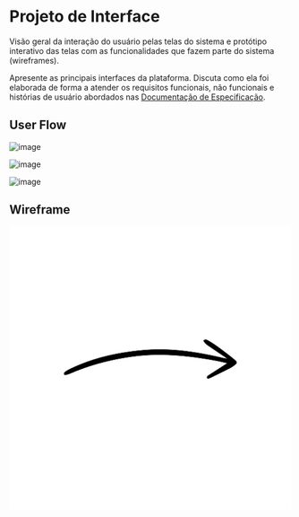 
# Projeto de Interface

Visão geral da interação do usuário pelas telas do sistema e protótipo interativo das telas com as funcionalidades que fazem parte do sistema (wireframes).

 Apresente as principais interfaces da plataforma. Discuta como ela foi elaborada de forma a atender os requisitos funcionais, não funcionais e histórias de usuário abordados nas <a href="2-Especificação do Projeto.md"> Documentação de Especificação</a>.

## User Flow

![image](https://github.com/ICEI-PUC-Minas-PBR-SI/pbr-si-ads-2023-2-p1-tiaw-g1-teatrement-finder/assets/142631552/582fdd4a-01d4-4179-ad05-beb8dfded955)

![image](https://github.com/ICEI-PUC-Minas-PBR-SI/pbr-si-ads-2023-2-p1-tiaw-g1-teatrement-finder/assets/144744479/0f1a87dd-9578-484a-9584-23de6494633e)

![image](https://github.com/ICEI-PUC-Minas-PBR-SI/pbr-si-ads-2023-2-p1-tiaw-g1-teatrement-finder/assets/144744479/7456f155-8b30-487a-8c4d-af6321288221)


## Wireframe

![Exemplo de Wireframe](img/wireframe-example.png)

